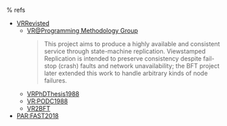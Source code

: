 % refs

- [VRRevisted](./Viewstamped%20Replication%20Revisited.pdf)
  - [VR@Programming Methodology Group](https://pmg.csail.mit.edu/vr/)
    > This project aims to produce a highly available and consistent service through state-machine replication. Viewstamped Replication is intended to preserve consistency despite fail-stop (crash) faults and network unavailability; the BFT project later extended this work to handle arbitrary kinds of node failures.
  - [VRPhDThesis1988](./PhD%20Thesis1988%20Viewstamped%20Replication%20for%20Highly%20Available%20Distributed%20Systems.pdf)
  - [VR:PODC1988](./PODC1988%20Viewstamped%20Replication%20A%20New%20Primary%20Copy%20Method%20to%20Support%20Highly%20Available%20Distrbuted%20Systems.pdf)
  - [VR2BFT](./From%20Viewstamped%20Replication%20to%20Byzantine%20Fault%20Tolerance.pdf)
- [PAR:FAST2018](./FAST2018%20Protocol-Aware%20Recovery%20for%20Consensus-Based%20Storage.pdf)